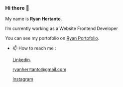 ### Hi there 👋

My name is **Ryan Hertanto**.

I’m currently working as a Website Frontend Developer

You can see my portofolio on [Ryan Portofolio](https://ryanhertanto-portofolio.netlify.app/).

- 📫 How to reach me : 

  [Linkedin](https://www.linkedin.com/in/ryan-hertanto-06aa531b6/).
  
  ryanherrtanto@gmail.com
  
  [Instagram](https://www.instagram.com/_ryanhertanto/)


<!--
**ryanhtanto/ryanhtanto** is a ✨ _special_ ✨ repository because its `README.md` (this file) appears on your GitHub profile.

Here are some ideas to get you started:

- 🔭 I’m currently working on ...
- 🌱 I’m currently learning ...
- 👯 I’m looking to collaborate on ...
- 🤔 I’m looking for help with ...
- 💬 Ask me about ...
- 📫 How to reach me: ...
- 😄 Pronouns: ...
- ⚡ Fun fact: ...
-->
